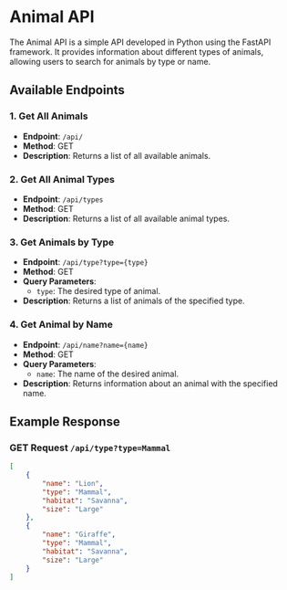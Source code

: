 # Animal API

The Animal API is a simple API developed in Python using the FastAPI framework. It provides information about different types of animals, allowing users to search for animals by type or name.

## Available Endpoints

### 1. Get All Animals

- **Endpoint**: `/api/`
- **Method**: GET
- **Description**: Returns a list of all available animals.

### 2. Get All Animal Types

- **Endpoint**: `/api/types`
- **Method**: GET
- **Description**: Returns a list of all available animal types.

### 3. Get Animals by Type

- **Endpoint**: `/api/type?type={type}`
- **Method**: GET
- **Query Parameters**: 
  - `type`: The desired type of animal.
- **Description**: Returns a list of animals of the specified type.

### 4. Get Animal by Name

- **Endpoint**: `/api/name?name={name}`
- **Method**: GET
- **Query Parameters**: 
  - `name`: The name of the desired animal.
- **Description**: Returns information about an animal with the specified name.

## Example Response

### GET Request `/api/type?type=Mammal`

```json
[
    {
        "name": "Lion",
        "type": "Mammal",
        "habitat": "Savanna",
        "size": "Large"
    },
    {
        "name": "Giraffe",
        "type": "Mammal",
        "habitat": "Savanna",
        "size": "Large"
    }
]
